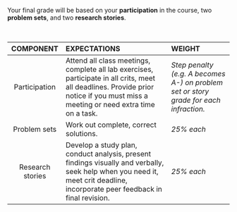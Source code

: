 Your final grade will be based on your __participation__ in the course, two __problem sets__, and two __research stories__.

<br>

| COMPONENT | EXPECTATIONS | WEIGHT |
|:---:| :--- | :-- |
| Participation | Attend all class meetings, complete all lab exercises, participate in all crits, meet all deadlines. Provide prior notice if you must miss a meeting or need extra time on a task. | _Step penalty (e.g. A becomes A-) on problem set or story grade for each infraction._ |
| Problem sets | Work out complete, correct solutions. | _25% each_ |
| Research stories | Develop a study plan, conduct analysis, present findings visually and verbally, seek help when you need it, meet crit deadline, incorporate peer feedback in final revision.| _25% each_ |
